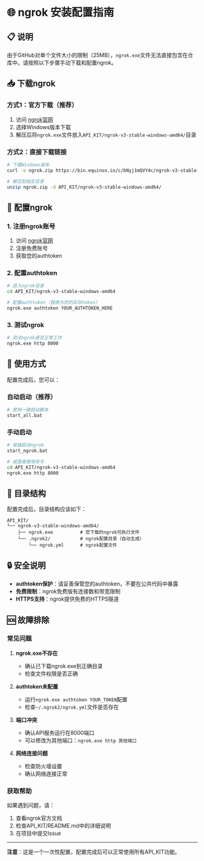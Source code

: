 # 🌐 ngrok 安装配置指南

## 📋 说明

由于GitHub对单个文件大小的限制（25MB），`ngrok.exe`文件无法直接包含在仓库中。请按照以下步骤手动下载和配置ngrok。

## 📥 下载ngrok

### 方式1：官方下载（推荐）
1. 访问 [ngrok官网](https://ngrok.com/download)
2. 选择Windows版本下载
3. 解压后将`ngrok.exe`文件放入`API_KIT/ngrok-v3-stable-windows-amd64/`目录

### 方式2：直接下载链接
```bash
# 下载Windows版本
curl -o ngrok.zip https://bin.equinox.io/c/bNyj1mQVY4c/ngrok-v3-stable-windows-amd64.zip

# 解压到指定目录
unzip ngrok.zip -d API_KIT/ngrok-v3-stable-windows-amd64/
```

## 🔧 配置ngrok

### 1. 注册ngrok账号
1. 访问 [ngrok官网](https://ngrok.com/)
2. 注册免费账号
3. 获取您的authtoken

### 2. 配置authtoken
```bash
# 进入ngrok目录
cd API_KIT/ngrok-v3-stable-windows-amd64

# 配置authtoken（替换为您的实际token）
ngrok.exe authtoken YOUR_AUTHTOKEN_HERE
```

### 3. 测试ngrok
```bash
# 测试ngrok是否正常工作
ngrok.exe http 8000
```

## 🚀 使用方式

配置完成后，您可以：

### 自动启动（推荐）
```bash
# 使用一键启动脚本
start_all.bat
```

### 手动启动
```bash
# 单独启动ngrok
start_ngrok.bat

# 或直接使用命令
cd API_KIT/ngrok-v3-stable-windows-amd64
ngrok.exe http 8000
```

## 📁 目录结构

配置完成后，目录结构应该如下：
```
API_KIT/
└── ngrok-v3-stable-windows-amd64/
    ├── ngrok.exe          # 您下载的ngrok可执行文件
    └── .ngrok2/           # ngrok配置目录（自动生成）
        └── ngrok.yml      # ngrok配置文件
```

## 🔒 安全说明

- **authtoken保护**：请妥善保管您的authtoken，不要在公共代码中暴露
- **免费限制**：ngrok免费版有连接数和带宽限制
- **HTTPS支持**：ngrok提供免费的HTTPS隧道

## 🆘 故障排除

### 常见问题

1. **ngrok.exe不存在**
   - 确认已下载ngrok.exe到正确目录
   - 检查文件权限是否正确

2. **authtoken未配置**
   - 运行`ngrok.exe authtoken YOUR_TOKEN`配置
   - 检查`~/.ngrok2/ngrok.yml`文件是否存在

3. **端口冲突**
   - 确认API服务运行在8000端口
   - 可以修改为其他端口：`ngrok.exe http 其他端口`

4. **网络连接问题**
   - 检查防火墙设置
   - 确认网络连接正常

### 获取帮助

如果遇到问题，请：
1. 查看ngrok官方文档
2. 检查API_KIT/README.md中的详细说明
3. 在项目中提交Issue

---

**注意**：这是一个一次性配置，配置完成后可以正常使用所有API_KIT功能。 